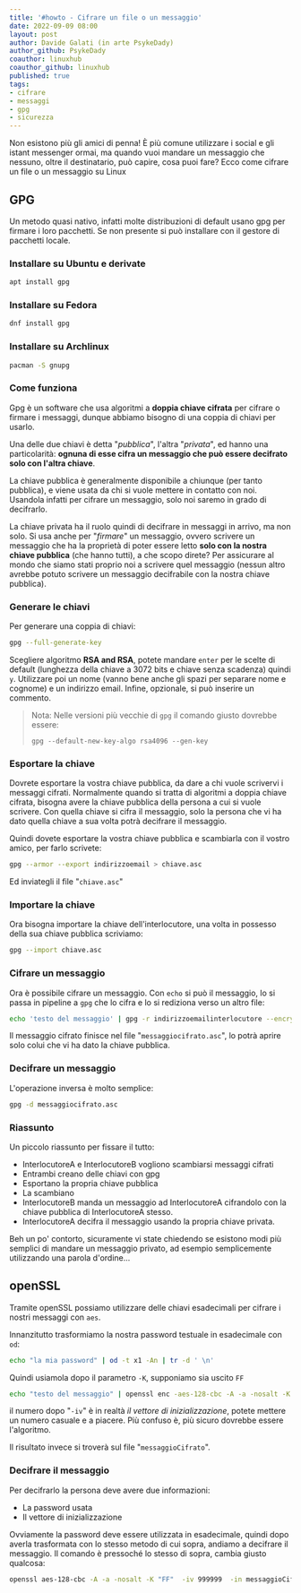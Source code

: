 ```yaml
---
title: '#howto - Cifrare un file o un messaggio' 
date: 2022-09-09 08:00
layout: post 
author: Davide Galati (in arte PsykeDady)
author_github: PsykeDady
coauthor: linuxhub
coauthor_github: linuxhub 
published: true
tags: 
- cifrare 
- messaggi
- gpg
- sicurezza 
---
```




Non esistono più gli amici di penna! È più comune utilizzare i social e gli istant messenger ormai, ma quando vuoi mandare un messaggio che nessuno, oltre il destinatario, può capire, cosa puoi fare? Ecco come cifrare un file o un messaggio su Linux



## GPG

Un metodo quasi nativo, infatti molte distribuzioni di default usano gpg per firmare i loro pacchetti.  Se non presente si può installare con il gestore di pacchetti locale.



### Installare su Ubuntu e derivate

```bash
apt install gpg
```

 

### Installare su Fedora 

```bash
dnf install gpg 
```



### Installare su Archlinux 

```bash
pacman -S gnupg
```



### Come funziona

Gpg è un software che usa algoritmi a **doppia chiave cifrata** per cifrare o firmare i messaggi, dunque abbiamo bisogno di una coppia di chiavi per usarlo. 

Una delle due chiavi è detta "*pubblica*", l'altra "*privata*", ed hanno una particolarità: **ognuna di esse cifra un messaggio che può essere decifrato solo con l'altra chiave**.

La chiave pubblica è generalmente disponibile a chiunque (per tanto pubblica), e viene usata da chi si vuole mettere in contatto con noi. Usandola infatti per cifrare un messaggio, solo noi saremo in grado di decifrarlo. 


La chiave privata ha il ruolo quindi di decifrare in messaggi in arrivo, ma non solo. Si usa anche per "*firmare*" un messaggio, ovvero scrivere un messaggio che ha la proprietà di poter essere letto **solo con la nostra chiave pubblica** (che hanno tutti), a che scopo direte? Per assicurare al mondo che siamo stati proprio noi a scrivere quel messaggio (nessun altro avrebbe potuto scrivere un messaggio decifrabile con la nostra chiave pubblica).

### Generare le chiavi


Per generare una coppia di chiavi: 

```bash
gpg --full-generate-key
```





Scegliere algoritmo **RSA and RSA**, potete mandare `enter` per le scelte di default (lunghezza della chiave a 3072 bits e chiave senza scadenza) quindi `y`. Utilizzare poi un nome (vanno bene anche gli spazi per separare nome e cognome) e un indirizzo email. Infine, opzionale, si può inserire un commento.



>  Nota: Nelle versioni più vecchie di `gpg` il comando giusto dovrebbe essere:
>
>  `gpg --default-new-key-algo rsa4096 --gen-key`



### Esportare la chiave 

Dovrete esportare la vostra chiave pubblica, da dare a chi vuole scrivervi i messaggi cifrati. Normalmente quando si tratta di algoritmi a doppia chiave cifrata, bisogna avere la chiave pubblica della persona a cui si vuole scrivere. Con quella chiave si cifra il messaggio, solo la persona che vi ha dato quella chiave a sua volta potrà decifrare il messaggio.



Quindi dovete esportare la vostra chiave pubblica e scambiarla con il vostro amico, per farlo scrivete: 

```bash
gpg --armor --export indirizzoemail > chiave.asc
```

 Ed inviategli il file "`chiave.asc`"



### Importare la chiave

Ora bisogna importare la chiave dell'interlocutore, una volta in possesso della sua chiave pubblica scriviamo: 

```bash
gpg --import chiave.asc
```



### Cifrare un messaggio

Ora è possibile cifrare un messaggio. Con `echo` si può il messaggio, lo si passa in pipeline a `gpg` che lo cifra e lo si rediziona verso un altro file: 

```bash
echo 'testo del messaggio' | gpg -r indirizzoemailinterlocutore --encrypt  > messaggiocifrato.asc
```

 

Il messaggio cifrato finisce nel file "`messaggiocifrato.asc`", lo potrà aprire solo colui che vi ha dato la chiave pubblica. 



### Decifrare un messaggio 

L'operazione inversa è molto semplice: 

```bash
gpg -d messaggiocifrato.asc
```



### Riassunto 

Un piccolo riassunto per fissare il tutto: 

- InterlocutoreA e InterlocutoreB vogliono scambiarsi messaggi cifrati
- Entrambi creano delle chiavi con gpg 
- Esportano la propria chiave pubblica
- La scambiano
- InterlocutoreB manda un messaggio ad InterlocutoreA cifrandolo con la chiave pubblica di InterlocutoreA stesso.
- InterlocutoreA decifra il messaggio usando la propria chiave privata.



Beh un po' contorto, sicuramente vi state chiedendo se esistono modi più semplici di mandare un messaggio privato, ad esempio semplicemente utilizzando una parola d'ordine... 



## openSSL

Tramite openSSL possiamo utilizzare delle chiavi esadecimali per cifrare i nostri messaggi con `aes`.

Innanzitutto trasformiamo la nostra password testuale in esadecimale con `od`: 

```bash
echo "la mia password" | od -t x1 -An | tr -d ' \n'
```

Quindi usiamola dopo il parametro `-K`, supponiamo sia uscito `FF`

```bash
echo "testo del messaggio" | openssl enc -aes-128-cbc -A -a -nosalt -K "FF" -iv 999999 -out messaggioCifrato
```

il numero dopo "`-iv`" è in realtà *il vettore di inizializzazione*, potete mettere un numero casuale e a piacere. Più confuso è, più sicuro dovrebbe essere l'algoritmo. 

Il risultato invece si troverà sul file "`messaggioCifrato`".

### Decifrare il messaggio 

Per decifrarlo la persona deve avere due informazioni: 

- La password usata
- Il vettore di inizializzazione

Ovviamente la password deve essere utilizzata in esadecimale, quindi dopo averla trasformata con lo stesso metodo di cui sopra, andiamo a decifrare il messaggio. Il comando è pressoché lo stesso di sopra, cambia giusto qualcosa: 

```bash
openssl aes-128-cbc -A -a -nosalt -K "FF"  -iv 999999  -in messaggioCifrato -d 
```



